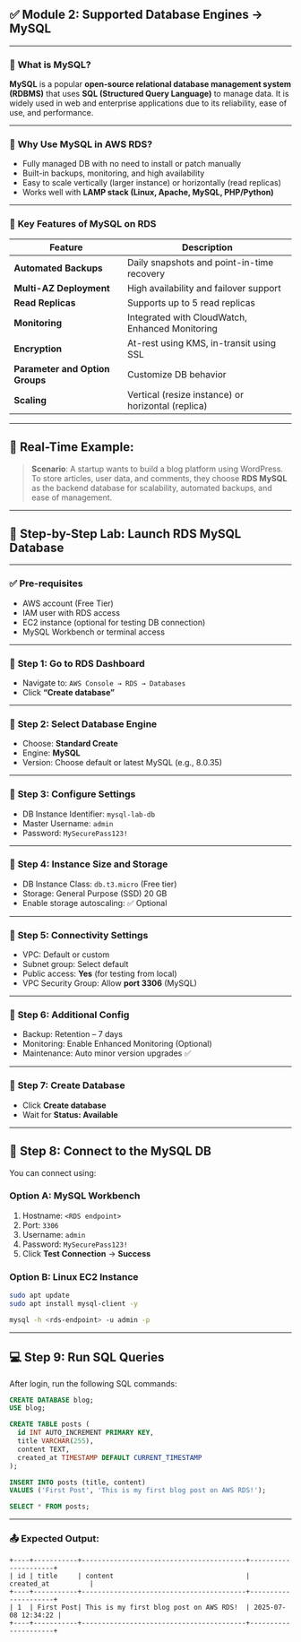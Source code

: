 ## ✅ **Module 2: Supported Database Engines → MySQL**

---

### 🔷 **What is MySQL?**

**MySQL** is a popular **open-source relational database management system (RDBMS)** that uses **SQL (Structured Query Language)** to manage data. It is widely used in web and enterprise applications due to its reliability, ease of use, and performance.

---

### 🔷 **Why Use MySQL in AWS RDS?**

* Fully managed DB with no need to install or patch manually
* Built-in backups, monitoring, and high availability
* Easy to scale vertically (larger instance) or horizontally (read replicas)
* Works well with **LAMP stack (Linux, Apache, MySQL, PHP/Python)**

---

### 📘 **Key Features of MySQL on RDS**

| Feature                         | Description                                        |
| ------------------------------- | -------------------------------------------------- |
| **Automated Backups**           | Daily snapshots and point-in-time recovery         |
| **Multi-AZ Deployment**         | High availability and failover support             |
| **Read Replicas**               | Supports up to 5 read replicas                     |
| **Monitoring**                  | Integrated with CloudWatch, Enhanced Monitoring    |
| **Encryption**                  | At-rest using KMS, in-transit using SSL            |
| **Parameter and Option Groups** | Customize DB behavior                              |
| **Scaling**                     | Vertical (resize instance) or horizontal (replica) |

---

## 💼 **Real-Time Example:**

> **Scenario**: A startup wants to build a blog platform using WordPress. To store articles, user data, and comments, they choose **RDS MySQL** as the backend database for scalability, automated backups, and ease of management.

---

## 🧪 **Step-by-Step Lab: Launch RDS MySQL Database**

---

### ✅ **Pre-requisites**

* AWS account (Free Tier)
* IAM user with RDS access
* EC2 instance (optional for testing DB connection)
* MySQL Workbench or terminal access

---

### 🔧 **Step 1: Go to RDS Dashboard**

* Navigate to: `AWS Console → RDS → Databases`
* Click **“Create database”**

---

### 🔧 **Step 2: Select Database Engine**

* Choose: **Standard Create**
* Engine: **MySQL**
* Version: Choose default or latest MySQL (e.g., 8.0.35)

---

### 🔧 **Step 3: Configure Settings**

* DB Instance Identifier: `mysql-lab-db`
* Master Username: `admin`
* Password: `MySecurePass123!`

---

### 🔧 **Step 4: Instance Size and Storage**

* DB Instance Class: `db.t3.micro` (Free tier)
* Storage: General Purpose (SSD) 20 GB
* Enable storage autoscaling: ✅ Optional

---

### 🔧 **Step 5: Connectivity Settings**

* VPC: Default or custom
* Subnet group: Select default
* Public access: **Yes** (for testing from local)
* VPC Security Group: Allow **port 3306** (MySQL)

---

### 🔧 **Step 6: Additional Config**

* Backup: Retention – 7 days
* Monitoring: Enable Enhanced Monitoring (Optional)
* Maintenance: Auto minor version upgrades ✅

---

### 🔧 **Step 7: Create Database**

* Click **Create database**
* Wait for **Status: Available**

---

## 🔌 **Step 8: Connect to the MySQL DB**

You can connect using:

### Option A: **MySQL Workbench**

1. Hostname: `<RDS endpoint>`
2. Port: `3306`
3. Username: `admin`
4. Password: `MySecurePass123!`
5. Click **Test Connection** → **Success**

### Option B: **Linux EC2 Instance**

```bash
sudo apt update
sudo apt install mysql-client -y

mysql -h <rds-endpoint> -u admin -p
```

---

## 💻 **Step 9: Run SQL Queries**

After login, run the following SQL commands:

```sql
CREATE DATABASE blog;
USE blog;

CREATE TABLE posts (
  id INT AUTO_INCREMENT PRIMARY KEY,
  title VARCHAR(255),
  content TEXT,
  created_at TIMESTAMP DEFAULT CURRENT_TIMESTAMP
);

INSERT INTO posts (title, content) 
VALUES ('First Post', 'This is my first blog post on AWS RDS!');

SELECT * FROM posts;
```

---

### 📤 **Expected Output:**

```text
+----+-----------+-----------------------------------------+---------------------+
| id | title     | content                                 | created_at          |
+----+-----------+-----------------------------------------+---------------------+
| 1  | First Post| This is my first blog post on AWS RDS!  | 2025-07-08 12:34:22 |
+----+-----------+-----------------------------------------+---------------------+
```

